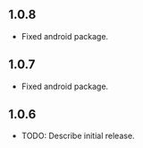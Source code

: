 ## 1.0.8

* Fixed android package.

## 1.0.7

* Fixed android package.

## 1.0.6

* TODO: Describe initial release.
